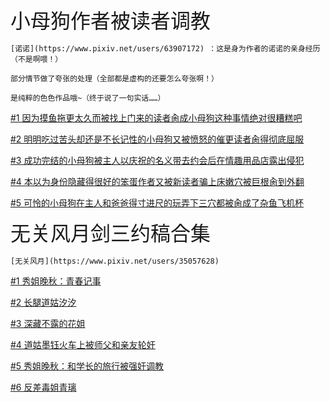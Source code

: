 <font size="6">小母狗作者被读者调教</font>

```
[诺诺](https://www.pixiv.net/users/63907172) ：这是身为作者的诺诺的亲身经历（不是啊喂！）

部分情节做了夸张的处理（全部都是虚构的还要怎么夸张啊！）

是纯粹的色色作品哦~（终于说了一句实话……）
```

[#1 因为摸鱼拖更太久而被找上门来的读者肏成小母狗这种事情绝对很糟糕吧](/book/nuonuo1.md)

[#2 明明吃过苦头却还是不长记性的小母狗又被愤怒的催更读者肏得彻底屈服](/book/nuonuo2.md)

[#3 成功完结的小母狗被主人以庆祝的名义带去约会后在情趣用品店露出侵犯](/book/nuonuo3.md)

[#4 本以为身份隐藏得很好的笨蛋作者又被新读者骗上床嫩穴被巨根肏到外翻](/book/nuonuo4.md)

[#5 可怜的小母狗在主人和爸爸得寸进尺的玩弄下三穴都被肏成了杂鱼飞机杯](/book/nuonuo5.md)

<font size="6">无关风月剑三约稿合集</font>

```
[无关风月](https://www.pixiv.net/users/35057628)
```

[#1 秀姐晚秋：青春记事](/book/wuguanfengyuexj.md)

[#2 长腿道姑汐汐](/book/wuguanfengyuedg.md)

[#3 深藏不露的花姐](/book/wuguanfengyuehj.md)

[#4 道姑墨钰火车上被师父和亲友轮奸](/book/wuguanfengyuedg2.md)

[#5 秀姐晚秋：和学长的旅行被强奸调教](/book/wuguanfengyuexj2.md)

[#6 反差毒姐青璃](/book/wuguanfengyuedj.md)



